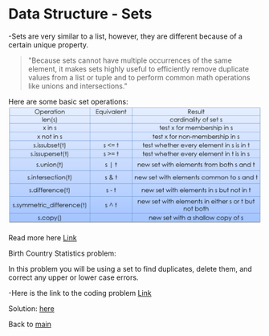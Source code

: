 
# Data Structure - Sets
-Sets are very similar to a list, however, they are different because of a certain unique property.
>"Because sets cannot have multiple occurrences of the same element, it makes sets highly useful to efficiently remove duplicate values from a list or tuple and to perform common math operations like unions and intersections."

Here are some basic set operations:
![set_functions.png](set_functions.png)

Read more here [Link](https://www.datacamp.com/community/tutorials/sets-in-python) 

Birth Country Statistics problem:

In this problem you will be using a set to find duplicates, delete them, and correct any upper or lower case errors.

-Here is the link to the coding problem [Link](#sets.py)

Solution: [here](#sets-solution.py)

Back to [main](MainSection.md)

